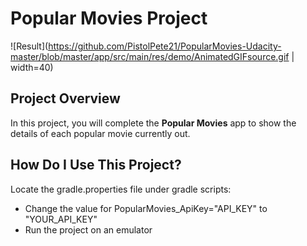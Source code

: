 # Popular Movies Project

![Result](https://github.com/PistolPete21/PopularMovies-Udacity-master/blob/master/app/src/main/res/demo/AnimatedGIFsource.gif | width=40)

## Project Overview
In this project, you will complete the **Popular Movies** app to
show the details of each popular movie currently out.

## How Do I Use This Project?
Locate the gradle.properties file under gradle scripts:
- Change the value for PopularMovies_ApiKey="API_KEY" to "YOUR_API_KEY"
- Run the project on an emulator

